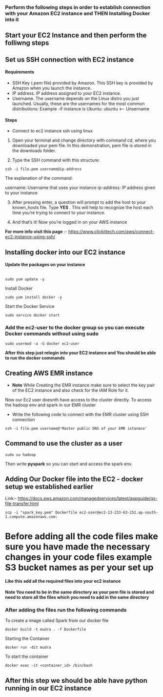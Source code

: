 ### Perform the following steps in order to establish connection with your Amazon EC2 instance and THEN Installing Docker into it

## Start your EC2 Instance and then perform the folliwng steps 

## Set us SSH connection with EC2 instance 

#### Requirements
* SSH Key (.pem file) provided by Amazon. This SSH key is provided by Amazon when you launch the instance.
* IP address. IP address assigned to your EC2 instance.
* Username. The username depends on the Linux distro you just launched. Usually, these are the usernames for the most common distributions: Example -if instance is Ubuntu: ubuntu <-- Unsername

#### Steps 
* Connect to ec2 instance ssh using linux 
1. Open your terminal and change directory with command cd, where you downloaded your pem file. In this demonstration, pem file is stored in the downloads folder.
   
2. Type the SSH command with this structure:

```
ssh -i file.pem username@ip-address
```
The explanation of the command:

username: Username that uses your instance
ip-address: IP address given to your instance

3. After pressing enter, a question will prompt to add the host to your known_hosts file. Type **YES** .
This will help to recognize the host each time you’re trying to connect to your instance.

4. And that’s it! Now you’re logged in on your AWS instance

**For more info visit this page** :- https://www.clickittech.com/aws/connect-ec2-instance-using-ssh/ 

## Installing docker into our EC2 instance 
#### Update the packages on your instance
```

sudo yum update -y
```

Install Docker
```
sudo yum install docker -y
```

Start the Docker Service
```
sudo service docker start
```

### Add the ec2-user to the docker group so you can execute Docker commands without using sudo 
```
sudo usermod -a -G docker ec2-user
```
**After this step just relogin into your EC2 instance and You should be able to run the docker commands**

## Creating AWS EMR instance
* **Note** While Creating the EMR instance make sure to select the key pair of the EC2 instance and also check for the IAM Role for it.

Now our Ec2 user doesnth have access to the cluster directly. To access the hadoop env and spark in our EMR cluster 

* Write the following code to connect with the EMR cluster using SSH connection

```
ssh -i file.pem username@'Master public DNS of your EMR istanmce'
```
## Command to use the cluster as a user

```
sudo su hadoop
```
Then write **pyspark** so you can start and access the spark env. 

## Adding Our Docker file into the EC2 - docker setup we established earlier 

Link:- https://docs.aws.amazon.com/managedservices/latest/appguide/qs-file-transfer.html

```
scp -i "spark_key.pem" Dockerfile ec2-user@ec2-13-233-63-152.ap-south-1.compute.amazonaws.com:
```
# Before adding all the code files make sure you have made the necessary changes in your code files example S3 bucket names as per your set up

#### Like this  add all the  required files into your ec2 instance

**Note You need to be in the same  directory as your pem file is stored and need to store all the files which you need to add in the same directory**

### After adding the files run the following commands 
To create a image called Spark from our docker file  
```
docker build -t mudra . -f Dockerfile     
```
Starting the Container
```
docker run -dit mudra                     
```
To start the container
```
docker exec -it <container_id> /bin/bash 
```

## After this step we should be able have python running in our EC2 instance



